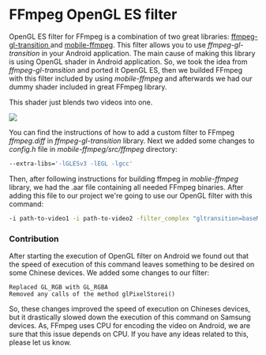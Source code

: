 # FFmpeg OpenGL ES filter
OpenGL ES filter for FFmpeg is a combination of two great libraries: [ffmpeg-gl-transition
](https://github.com/transitive-bullshit/ffmpeg-gl-transition) and [mobile-ffmpeg](https://github.com/tanersener/mobile-ffmpeg). This filter allows you to use *ffmpeg-gl-transition* in your Android application.
The main cause of making this library is using OpenGL shader in Android application. So, we took the idea from *ffmpeg-gl-transition* and ported it OpenGL ES, then we builded FFmpeg with this filter included by using *mobile-ffmpeg* and afterwards we had our dummy shader included in great FFmpeg library.

This shader just blends two videos into one.

![](https://media.giphy.com/media/iJJKKoAQxqACOszX4D/giphy.gif)

You can find the instructions of how to add a custom filter to FFmpeg *ffmpeg.diff* in *ffmpeg-gl-transition* library. Next we added some changes to *config.h* file in *mobile-ffmpeg/src/ffmpeg* directory: 
```sh
--extra-libs='-lGLESv3 -lEGL -lgcc'
```
Then, after following instructions for building ffmpeg in *moblie-ffmpeg* library, we had the .aar file containing all needed FFmpeg binaries. After adding this file to our project we're going to use our OpenGL filter with this command: 
```sh
-i path-to-video1 -i path-to-video2 -filter_complex "gltransition=baseMix=1:blendMix=1" -y out.mp4
```
### Contribution
After starting the execution of OpenGL filter on Android we found out that the speed of execution of this command leaves something to be desired on some Chinese devices. We added some changes to our filter:
```
Replaced GL_RGB with GL_RGBA
Removed any calls of the method glPixelStorei() 
```
So, these changes improved the speed of execution on Chineses devices, but it drastically slowed down the execution of this command on Samsung devices. As, FFmpeg uses CPU for encoding the video on Android, we are sure that this issue depends on CPU. If you have any ideas related to this, please let us know. 
